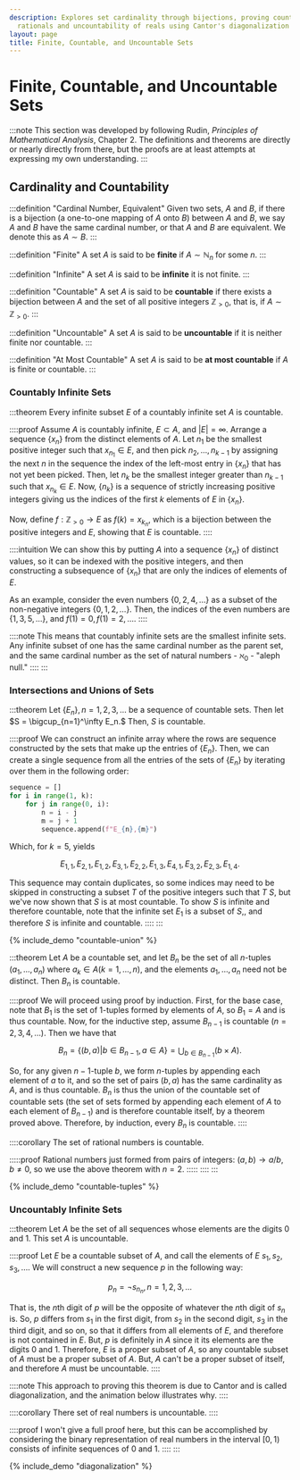 ```yaml
---
description: Explores set cardinality through bijections, proving countability of
  rationals and uncountability of reals using Cantor's diagonalization argument.
layout: page
title: Finite, Countable, and Uncountable Sets
---
```


# Finite, Countable, and Uncountable Sets

:::note
This section was developed by following Rudin, *Principles of Mathematical Analysis*, Chapter 2. The definitions and theorems are directly or nearly directly from there, but the proofs are at least attempts at expressing my own understanding.
:::

## Cardinality and Countability

:::definition "Cardinal Number, Equivalent"
Given two sets, $A$ and $B$, if there is a bijection (a one-to-one mapping of $A$ onto $B$) between $A$ and $B$, we say $A$ and $B$ have the same cardinal number, or that $A$ and $B$ are equivalent. We denote this as $A \sim B$.
:::

:::definition "Finite"
A set $A$ is said to be **finite** if $A \sim \mathbb{N}_n$ for some $n.$
:::

:::definition "Infinite"
A set $A$ is said to be **infinite** it is not finite.
:::

:::definition "Countable"
A set $A$ is said to be **countable** if there exists a bijection between $A$ and the set of all positive integers $\mathbb{Z}_{>0}$, that is, if $A \sim \mathbb{Z}_{>0}.$
:::

:::definition "Uncountable"
A set $A$ is said to be **uncountable** if it is neither finite nor countable.
:::

:::definition "At Most Countable"
A set $A$ is said to be **at most countable** if $A$ is finite or countable.
:::

### Countably Infinite Sets

:::theorem
Every infinite subset $E$ of a countably infinite set $A$ is countable.

::::proof
Assume $A$ is countably infinite, $E \subset A,$ and $|E| = \infty.$ Arrange a sequence $\{x_n\}$ from the distinct elements of $A$. Let $n_1$ be the smallest positive integer such that $x_{n_1} \in E,$ and then pick $n_2, \dots, n_{k-1}$ by assigning the next $n$ in the sequence the index of the left-most entry in $\{x_n\}$ that has not yet been picked. Then, let $n_k$ be the smallest integer greater than $n_{k-1}$ such that $x_{n_k} \in E.$ Now, $\{n_k\}$ is a sequence of strictly increasing positive integers giving us the indices of the first $k$ elements of $E$ in $\{x_n\}.$

Now, define $f : \mathbb{Z}_{>0} \to E$ as $f(k) = {x_{k_n}}$, which is a bijection between the positive integers and $E$, showing that $E$ is countable.
::::

::::intuition
We can show this by putting $A$ into a sequence $\{x_n\}$ of distinct values, so it can be indexed with the positive integers, and then constructing a subsequence of $\{x_n\}$ that are only the indices of elements of $E.$

As an example, consider the even numbers $\{0, 2, 4, \dots\}$ as a subset of the non-negative integers $\{0, 1, 2, \dots\}.$ Then, the indices of the even numbers are $\{1, 3, 5, \dots\},$ and $f(1) = 0, f(1) = 2, \dots.$
::::

::::note
This means that countably infinite sets are the smallest infinite sets. Any infinite subset of one has the same cardinal number as the parent set, and the same cardinal number as the set of natural numbers - $\aleph_0$ - "aleph null."
::::
:::

### Intersections and Unions of Sets

:::theorem
Let $\{E_n\}, n = 1, 2, 3, \dots$ be a sequence of countable sets. Then let $S = \bigcup_{n=1}^\infty E_n.$ Then, $S$ is countable.

::::proof
We can construct an infinite array where the rows are sequence constructed by the sets that make up the entries of $\{E_n\}.$ Then, we can create a single sequence from all the entries of the sets of $\{E_n\}$ by iterating over them in the following order:

```python
sequence = []
for i in range(1, k):
    for j in range(0, i):
        n = i - j
        m = j + 1
        sequence.append(f"E_{n},{m}")
```

Which, for $k = 5,$ yields

$$ E_{1,1}, E_{2,1}, E_{1,2}, E_{3,1}, E_{2,2}, E_{1,3}, E_{4,1}, E_{3,2}, E_{2,3}, E_{1,4}. $$

This sequence may contain duplicates, so some indices may need to be skipped in constructing a subset $T$ of the positive integers such that $T ~ S,$ but we've now shown that $S$ is at most countable. To show $S$ is infinite and therefore countable, note that the infinite set $E_1$ is a subset of $S,$, and therefore $S$ is infinite and countable.
::::
:::

{% include_demo "countable-union" %}

:::theorem
Let $A$ be a countable set, and let $B_n$ be the set of all $n$-tuples $(a_1, \dots, a_n)$ where $a_k \in A (k = 1, \dots, n),$ and the elements $a_1, \dots, a_n$ need not be distinct. Then $B_n$ is countable.

::::proof
We will proceed using proof by induction. First, for the base case, note that $B_1$ is the set of $1$-tuples formed by elements of $A$, so $B_1 = A$ and is thus countable. Now, for the inductive step, assume $B_{n-1}$ is countable $(n = 2, 3, 4, \dots).$ Then we have that

$$ B_n = \{(b,a) | b \in B_{n-1}, a \in A\} = \bigcup_{b \in B_{n-1}} ({b} \times A). $$

So, for any given $n-1$-tuple $b$, we form $n$-tuples by appending each element of $a$ to it, and so the set of pairs $(b,a)$ has the same cardinality as $A,$ and is thus countable. $B_n$ is thus the union of the countable set of countable sets (the set of sets formed by appending each element of $A$ to each element of $B_{n-1}$) and is therefore countable itself, by a theorem proved above. Therefore, by induction, every $B_n$ is countable.
::::

::::corollary
The set of rational numbers is countable.

:::::proof
Rational numbers just formed from pairs of integers: $(a, b) \to a/b, b \neq 0,$ so we use the above theorem with $n = 2.$
:::::
::::
:::

{% include_demo "countable-tuples" %}

### Uncountably Infinite Sets

:::theorem
Let $A$ be the set of all sequences whose elements are the digits $0$ and $1$. This set $A$ is uncountable.

::::proof
Let $E$ be a countable subset of $A,$ and call the elements of $E$ $s_1, s_2, s_3, \dots.$ We will construct a new sequence $p$ in the following way:

$$ p_n = \neg s_{n_n}, n = 1, 2, 3, \dots $$

That is, the $n$th digit of $p$ will be the opposite of whatever the $n$th digit of $s_n$ is. So, $p$ differs from $s_1$ in the first digit, from $s_2$ in the second digit, $s_3$ in the third digit, and so on, so that it differs from all elements of $E,$ and therefore is not contained in $E.$ But, $p$ is definitely in $A$ since it its elements are the digits $0$ and $1.$ Therefore, $E$ is a proper subset of $A,$ so any countable subset of $A$ must be a proper subset of $A.$ But, $A$ can't be a proper subset of itself, and therefore $A$ must be uncountable.
::::

::::note
This approach to proving this theorem is due to Cantor and is called diagonalization, and the animation below illustrates why.
::::

::::corollary
There set of real numbers is uncountable.
::::

::::proof
I won't give a full proof here, but this can be accomplished by considering the binary representation of real numbers in the interval $[0, 1)$ consists of infinite sequences of $0$ and $1$.
::::
:::

{% include_demo "diagonalization" %}